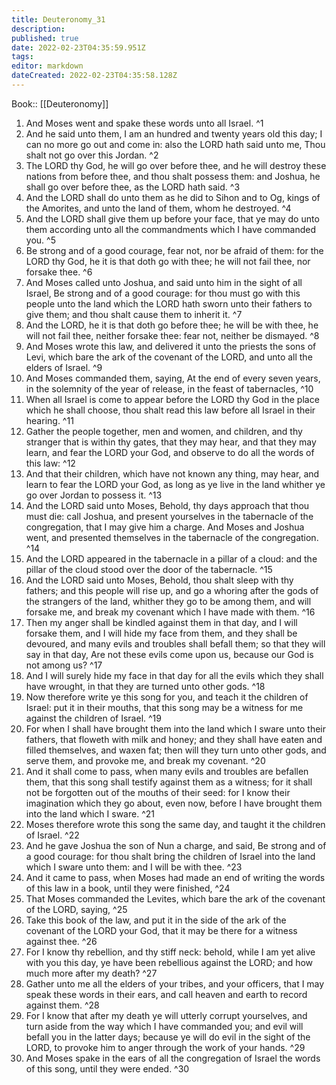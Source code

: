 ```yaml
---
title: Deuteronomy_31
description: 
published: true
date: 2022-02-23T04:35:59.951Z
tags: 
editor: markdown
dateCreated: 2022-02-23T04:35:58.128Z
---
```


 Book:: [[Deuteronomy]]
 1. And Moses went and spake these words unto all Israel. ^1
 2. And he said unto them, I am an hundred and twenty years old this day; I can no more go out and come in: also the LORD hath said unto me, Thou shalt not go over this Jordan. ^2
 3. The LORD thy God, he will go over before thee, and he will destroy these nations from before thee, and thou shalt possess them: and Joshua, he shall go over before thee, as the LORD hath said. ^3
 4. And the LORD shall do unto them as he did to Sihon and to Og, kings of the Amorites, and unto the land of them, whom he destroyed. ^4
 5. And the LORD shall give them up before your face, that ye may do unto them according unto all the commandments which I have commanded you. ^5
 6. Be strong and of a good courage, fear not, nor be afraid of them: for the LORD thy God, he it is that doth go with thee; he will not fail thee, nor forsake thee. ^6
 7. And Moses called unto Joshua, and said unto him in the sight of all Israel, Be strong and of a good courage: for thou must go with this people unto the land which the LORD hath sworn unto their fathers to give them; and thou shalt cause them to inherit it. ^7
 8. And the LORD, he it is that doth go before thee; he will be with thee, he will not fail thee, neither forsake thee: fear not, neither be dismayed. ^8
 9. And Moses wrote this law, and delivered it unto the priests the sons of Levi, which bare the ark of the covenant of the LORD, and unto all the elders of Israel. ^9
 10. And Moses commanded them, saying, At the end of every seven years, in the solemnity of the year of release, in the feast of tabernacles, ^10
 11. When all Israel is come to appear before the LORD thy God in the place which he shall choose, thou shalt read this law before all Israel in their hearing. ^11
 12. Gather the people together, men and women, and children, and thy stranger that is within thy gates, that they may hear, and that they may learn, and fear the LORD your God, and observe to do all the words of this law: ^12
 13. And that their children, which have not known any thing, may hear, and learn to fear the LORD your God, as long as ye live in the land whither ye go over Jordan to possess it. ^13
 14. And the LORD said unto Moses, Behold, thy days approach that thou must die: call Joshua, and present yourselves in the tabernacle of the congregation, that I may give him a charge. And Moses and Joshua went, and presented themselves in the tabernacle of the congregation. ^14
 15. And the LORD appeared in the tabernacle in a pillar of a cloud: and the pillar of the cloud stood over the door of the tabernacle. ^15
 16. And the LORD said unto Moses, Behold, thou shalt sleep with thy fathers; and this people will rise up, and go a whoring after the gods of the strangers of the land, whither they go to be among them, and will forsake me, and break my covenant which I have made with them. ^16
 17. Then my anger shall be kindled against them in that day, and I will forsake them, and I will hide my face from them, and they shall be devoured, and many evils and troubles shall befall them; so that they will say in that day, Are not these evils come upon us, because our God is not among us? ^17
 18. And I will surely hide my face in that day for all the evils which they shall have wrought, in that they are turned unto other gods. ^18
 19. Now therefore write ye this song for you, and teach it the children of Israel: put it in their mouths, that this song may be a witness for me against the children of Israel. ^19
 20. For when I shall have brought them into the land which I sware unto their fathers, that floweth with milk and honey; and they shall have eaten and filled themselves, and waxen fat; then will they turn unto other gods, and serve them, and provoke me, and break my covenant. ^20
 21. And it shall come to pass, when many evils and troubles are befallen them, that this song shall testify against them as a witness; for it shall not be forgotten out of the mouths of their seed: for I know their imagination which they go about, even now, before I have brought them into the land which I sware. ^21
 22. Moses therefore wrote this song the same day, and taught it the children of Israel. ^22
 23. And he gave Joshua the son of Nun a charge, and said, Be strong and of a good courage: for thou shalt bring the children of Israel into the land which I sware unto them: and I will be with thee. ^23
 24. And it came to pass, when Moses had made an end of writing the words of this law in a book, until they were finished, ^24
 25. That Moses commanded the Levites, which bare the ark of the covenant of the LORD, saying, ^25
 26. Take this book of the law, and put it in the side of the ark of the covenant of the LORD your God, that it may be there for a witness against thee. ^26
 27. For I know thy rebellion, and thy stiff neck: behold, while I am yet alive with you this day, ye have been rebellious against the LORD; and how much more after my death? ^27
 28. Gather unto me all the elders of your tribes, and your officers, that I may speak these words in their ears, and call heaven and earth to record against them. ^28
 29. For I know that after my death ye will utterly corrupt yourselves, and turn aside from the way which I have commanded you; and evil will befall you in the latter days; because ye will do evil in the sight of the LORD, to provoke him to anger through the work of your hands. ^29
 30. And Moses spake in the ears of all the congregation of Israel the words of this song, until they were ended. ^30
